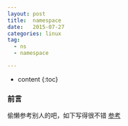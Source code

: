 ```yaml
---
layout: post
title:  namespace
date:   2015-07-27  
categories: linux
tag:
  - ns
  - namespace

---
```

* content
{:toc}

### 前言
偷懒参考别人的吧，如下写得很不错
[参考](https://blog.csdn.net/ghost_leader/article/details/71075551)
